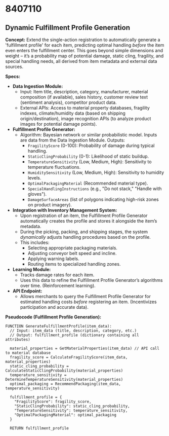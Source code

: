 # 8407110

## Dynamic Fulfillment Profile Generation

**Concept:** Extend the single-action registration to automatically generate a 'fulfillment profile' for each item, predicting optimal handling *before* the item even enters the fulfillment center. This goes beyond simple dimensions and weight – it’s a probability map of potential damage, static cling, fragility, and special handling needs, all derived from item metadata and external data sources.

**Specs:**

*   **Data Ingestion Module:**
    *   Input: Item title, description, category, manufacturer, material composition (if available), sales history, customer review text (sentiment analysis), competitor product data.
    *   External APIs: Access to material property databases, fragility indexes, climate/humidity data (based on shipping origin/destination),  image recognition APIs (to analyze product images for potential damage points).
*   **Fulfillment Profile Generator:**
    *   Algorithm: Bayesian network or similar probabilistic model. Inputs are data from the Data Ingestion Module. Outputs:
        *   `FragilityScore` (0-100): Probability of damage during typical handling.
        *   `StaticClingProbability` (0-1): Likelihood of static buildup.
        *   `TemperatureSensitivity` (Low, Medium, High):  Sensitivity to temperature fluctuations.
        *   `HumiditySensitivity` (Low, Medium, High): Sensitivity to humidity levels.
        *   `OptimalPackagingMaterial` (Recommended material type).
        *   `SpecialHandlingInstructions` (e.g., "Do not stack," "Handle with gloves").
        *   `DamageSurfaceAreas` (list of polygons indicating high-risk zones on product imagery).
*   **Integration with Inventory Management System:**
    *   Upon registration of an item, the Fulfillment Profile Generator automatically creates the profile and stores it alongside the item’s metadata.
    *   During the picking, packing, and shipping stages, the system *dynamically* adjusts handling procedures based on the profile.
    *   This includes:
        *   Selecting appropriate packaging materials.
        *   Adjusting conveyor belt speed and incline.
        *   Applying warning labels.
        *   Routing items to specialized handling zones.
*   **Learning Module:**
    *   Tracks damage rates for each item.
    *   Uses this data to refine the Fulfillment Profile Generator’s algorithms over time. (Reinforcement learning).
*   **API Endpoint:**
    *   Allows merchants to query the Fulfillment Profile Generator for estimated handling costs *before* registering an item. (Incentivizes participation and accurate data).

**Pseudocode (Fulfillment Profile Generation):**

```
FUNCTION GenerateFulfillmentProfile(item_data):
  // Input: item_data (title, description, category, etc.)
  // Output: fulfillment_profile (dictionary containing all attributes)

  material_properties = GetMaterialProperties(item_data) // API call to material database
  fragility_score = CalculateFragilityScore(item_data, material_properties)
  static_cling_probability = CalculateStaticClingProbability(material_properties)
  temperature_sensitivity = DetermineTemperatureSensitivity(material_properties)
  optimal_packaging = RecommendPackaging(item_data, temperature_sensitivity)

  fulfillment_profile = {
    "FragilityScore": fragility_score,
    "StaticClingProbability": static_cling_probability,
    "TemperatureSensitivity": temperature_sensitivity,
    "OptimalPackagingMaterial": optimal_packaging
  }

  RETURN fulfillment_profile
```